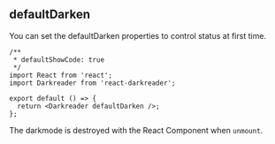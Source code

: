 ## defaultDarken

You can set the defaultDarken properties to control status at first time.

```tsx
/**
 * defaultShowCode: true
 */
import React from 'react';
import Darkreader from 'react-darkreader';

export default () => {
  return <Darkreader defaultDarken />;
};
```

The darkmode is destroyed with the React Component when `unmount`.
